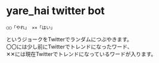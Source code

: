 # yare_hai twitter bot

`◯◯「やれ」
✕✕「はい」`

というジョークをTwitterでランダムにつぶやきます。  <br>
〇〇には少し前にTwitterでトレンドになったワード、  <br>
✕✕には現在Twitterでトレンドになっているワードが入ります。
